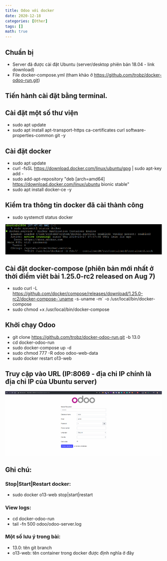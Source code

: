 ```yaml
---
title: Odoo với docker
date: 2020-12-18
categories: [Other]
tags: []
math: true
---
```

## Chuẩn bị

* Server đã được cài đặt Ubuntu (server/desktop phiên bản 18.04 - link download)
* File docker-compose.yml (tham khảo ở https://github.com/trobz/docker-odoo-run.git)

## Tiến hành cài đặt bằng terminal.

## Cài đặt một số thư viện

* sudo apt update
* sudo apt install apt-transport-https ca-certificates curl software-properties-common git -y

## Cài đặt docker

* sudo apt update
* curl -fsSL https://download.docker.com/linux/ubuntu/gpg | sudo apt-key add -
* sudo add-apt-repository "deb [arch=amd64] https://download.docker.com/linux/ubuntu bionic stable"
* sudo apt install docker-ce -y

## Kiểm tra thông tin docker đã cài thành công

* sudo systemctl status docker

![](https://raw.githubusercontent.com/vyqyty/vyqyty.github.io/master/assets/img/uploads/docker1.png)

## Cài đặt docker-compose (phiên bản mới nhất ở thời điểm viêt bài 1.25.0-rc2 released on Aug 7)

* sudo curl -L https://github.com/docker/compose/releases/download/1.25.0-rc2/docker-compose-`uname -s`-`uname -m` -o /usr/local/bin/docker-compose
* sudo chmod +x /usr/local/bin/docker-compose

## Khởi chạy Odoo

* git clone https://github.com/trobz/docker-odoo-run.git -b 13.0
* cd docker-odoo-run
* sudo docker-compose up -d
* sudo chmod 777 -R odoo odoo-web-data
* sudo docker restart o13-web

## Truy cập vào URL (IP:8069 - địa chỉ IP chính là địa chỉ IP của Ubuntu server)

![](https://raw.githubusercontent.com/vyqyty/vyqyty.github.io/master/assets/img/uploads/docker2.png)

## Ghi chú: 

### Stop|Start|Restart docker:

* sudo docker o13-web stop|start|restart

### View logs:

* cd docker-odoo-run
* tail -fn 500 odoo/odoo-server.log

### Một số lưu ý trong bài:

* 13.0: tên git branch
* o13-web: tên container trong docker được định nghĩa ở đây

